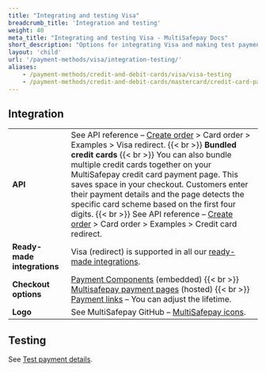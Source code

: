 ```yaml
---
title: "Integrating and testing Visa"
breadcrumb_title: 'Integration and testing'
weight: 40
meta_title: "Integrating and testing Visa - MultiSafepay Docs"
short_description: "Options for integrating Visa and making test payments"
layout: 'child'
url: '/payment-methods/visa/integration-testing/'
aliases:
    - /payment-methods/credit-and-debit-cards/visa/visa-testing
    - /payment-methods/credit-and-debit-cards/mastercard/credit-card-payment-page
---
```

## Integration

| | |
|---|---|
| **API** | See API reference – [Create order](https://api-docs.multisafepay.com/reference/createorder) > Card order > Examples > Visa redirect. {{< br >}} **Bundled credit cards** {{< br >}} You can also bundle multiple credit cards together on your MultiSafepay credit card payment page. This saves space in your checkout. Customers enter their payment details and the page detects the specific card scheme based on the first four digits. {{< br >}} See API reference – [Create order](https://api-docs.multisafepay.com/reference/createorder) > Card order > Examples > Credit card redirect. |
| **Ready-made integrations** | Visa (redirect) is supported in all our [ready-made integrations](/integrations/ready-made/).   |
| **Checkout options** | [Payment Components](/payment-components/) (embedded) {{< br >}} [Multisafepay payment pages](/payment-pages/) (hosted) {{< br >}} [Payment links](/payment-links/about/) – You can adjust the lifetime. |
| **Logo** | See MultiSafepay GitHub – [MultiSafepay icons](https://github.com/MultiSafepay/MultiSafepay-icons). |

## Testing

See [Test payment details](/testing/test-payment-details/#banking-methods).


